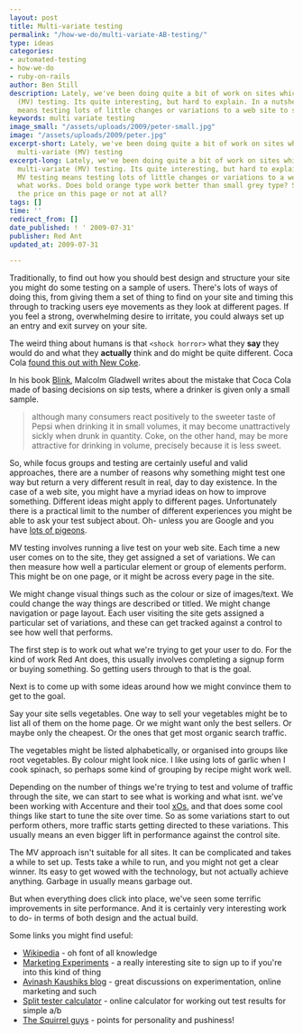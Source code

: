 ```yaml
---
layout: post
title: Multi-variate testing
permalink: "/how-we-do/multi-variate-AB-testing/"
type: ideas
categories:
- automated-testing
- how-we-do
- ruby-on-rails
author: Ben Still
description: Lately, we've been doing quite a bit of work on sites which involve multi-variate
  (MV) testing. Its quite interesting, but hard to explain. In a nutshell, MV testing
  means testing lots of little changes or variations to a web site to see what works.
keywords: multi variate testing
image_small: "/assets/uploads/2009/peter-small.jpg"
image: "/assets/uploads/2009/peter.jpg"
excerpt-short: Lately, we've been doing quite a bit of work on sites which involve
  multi-variate (MV) testing
excerpt-long: Lately, we've been doing quite a bit of work on sites which involve
  multi-variate (MV) testing. Its quite interesting, but hard to explain. In a nutshell,
  MV testing means testing lots of little changes or variations to a web site to see
  what works. Does bold orange type work better than small grey type? Should we show
  the price on this page or not at all?
tags: []
time: ''
redirect_from: []
date_published: ! ' 2009-07-31'
publisher: Red Ant
updated_at: 2009-07-31

---
```

Traditionally, to find out how you should best design and structure your site you might do some testing on a sample of users. There's lots of ways of doing this, from giving them a set of thing to find on your site and timing this through to tracking users eye movements as they look at different pages. If you feel a strong, overwhelming desire to irritate, you could always set up an entry and exit survey on your site.

The weird thing about humans is that `<shock horror>` what they **say** they would do and what they **actually** think and do might be quite different. Coca Cola [found this out with New Coke](http://en.wikipedia.org/wiki/New_Coke).

In his book [Blink](http://en.wikipedia.org/wiki/Blink_(book)), Malcolm Gladwell writes about the mistake that Coca Cola made of basing decisions on sip tests, where a drinker is given only a small sample.

> although many consumers react positively to the sweeter taste of Pepsi when drinking it in small volumes, it may become unattractively sickly when drunk in quantity. Coke, on the other hand, may be more attractive for drinking in volume, precisely because it is less sweet.

So, while focus groups and testing are certainly useful and valid approaches, there are a number of reasons why something might test one way but return a very different result in real, day to day existence. In the case of a web site, you might have a myriad ideas on how to improve something. Different ideas might apply to different pages. Unfortunately there is a practical limit to the number of different experiences you might be able to ask your test subject about. Oh- unless you are Google and you have [lots of pigeons](http://www.google.com/technology/pigeonrank.html).

MV testing involves running a live test on your web site. Each time a new user comes on to the site, they get assigned a set of variations. We can then measure how well a particular element or group of elements perform. This might be on one page, or it might be across every page in the site.

We might change visual things such as the colour or size of images/text. We could change the way things are described or titled. We might change navigation or page layout. Each user visiting the site gets assigned a particular set of variations, and these can get tracked against a control to see how well that performs.

The first step is to work out what we're trying to get your user to do. For the kind of work Red Ant does, this usually involves completing a signup form or buying something. So getting users through to that is the goal.

Next is to come up with some ideas around how we might convince them to get to the goal.

Say your site sells vegetables. One way to sell your vegetables might be to list all of them on the home page. Or we might want only the best sellers. Or maybe only the cheapest. Or the ones that get most organic search traffic.

The vegetables might be listed alphabetically, or organised into groups like root vegetables. By colour might look nice. I like using lots of garlic when I cook spinach, so perhaps some kind of grouping by recipe might work well.

Depending on the number of things we're trying to test and volume of traffic through the site, we can start to see what is working and what isnt. we've been working with Accenture and their tool [xOs](http://www.accenture.com/Global/Consulting/Marketing_and_Sales_Effectiveness/memetrics), and that does some cool things like start to tune the site over time. So as some variations start to out perform others, more traffic starts getting directed to these variations. This usually means an even bigger lift in performance against the control site.

The MV approach isn't suitable for all sites. It can be complicated and takes a while to set up. Tests take a while to run, and you might not get a clear winner. Its easy to get wowed with the technology, but not actually achieve anything. Garbage in usually means garbage out.

But when everything does click into place, we've seen some terrific improvements in site performance. And it is certainly very interesting work to do- in terms of both design and the actual build.

Some links you might find useful:

- [Wikipedia](http://en.wikipedia.org/wiki/Multivariate_testing) - oh font of all knowledge
- [Marketing Experiments](http://www.marketingexperiments.com/improving-website-conversion/multivariable-testing.html) - a really interesting site to sign up to if you're into this kind of thing
- [Avinash Kaushiks blog](http://www.kaushik.net/avinash/2006/05/experimentation-and-testing-a-primer.html) - great discussions on experimentation, online marketing and such
- [Split tester calculator](http://www.splittester.com/) - online calculator for working out test results for simple a/b
- [The Squirrel guys](http://www.conversion-rate-experts.com/articles/101-google-website-optimizer-tips/) - points for personality and pushiness!